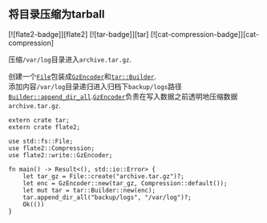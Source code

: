 
## 将目录压缩为tarball

[![flate2-badge]][flate2] [![tar-badge]][tar] [![cat-compression-badge]][cat-compression]

压缩`/var/log`目录进入`archive.tar.gz`.

创建一个[`File`]包装成[`GzEncoder`]和[`tar::Builder`].</br>添加内容`/var/log`目录递归进入归档下`backup/logs`路径[`Builder::append_dir_all`].[`GzEncoder`]负责在写入数据之前透明地压缩数据`archive.tar.gz`.

```rust,no_run
extern crate tar;
extern crate flate2;

use std::fs::File;
use flate2::Compression;
use flate2::write::GzEncoder;

fn main() -> Result<(), std::io::Error> {
    let tar_gz = File::create("archive.tar.gz")?;
    let enc = GzEncoder::new(tar_gz, Compression::default());
    let mut tar = tar::Builder::new(enc);
    tar.append_dir_all("backup/logs", "/var/log")?;
    Ok(())
}
```

[`builder::append_dir_all`]: https://docs.rs/tar/*/tar/struct.Builder.html#method.append_dir_all

[`file`]: https://doc.rust-lang.org/std/fs/struct.File.html

[`gzencoder`]: https://docs.rs/flate2/*/flate2/write/struct.GzEncoder.html

[`tar::builder`]: https://docs.rs/tar/*/tar/struct.Builder.html
